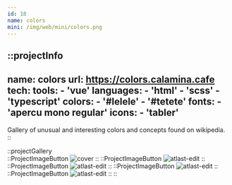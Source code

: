 ```yaml
---
id: 18
name: colors
mini: /img/web/mini/colors.png
---
```


::projectInfo
---
name: colors
url: https://colors.calamina.cafe
tech: 
    tools:
      - 'vue'
    languages:
      - 'html'
      - 'scss'
      - 'typescript'
    colors:
      - '#lelele'
      - '#tetete'
    fonts:
      - 'apercu mono regular'
    icons:
      - 'tabler'
---
Gallery of unusual and interesting colors and concepts found on wikipedia.
::

::projectGallery  
  ::ProjectImageButton
    ![cover](/img/web/colors.png)
  ::
  ::ProjectImageButton
    ![atlast-edit](/img/web/colors/bmp.png)
  :: 
  ::ProjectImageButton
    ![atlast-edit](/img/web/colors/eigengrau.png)
  :: 
  ::ProjectImageButton
    ![atlast-edit](/img/web/colors/ikb.png)
  :: 
  ::ProjectImageButton
    ![atlast-edit](/img/web/colors/mummy-brown.png)
  :: 
::

<!-- ::projectFeatures
:: -->